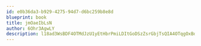 ```yaml
---
id: e0b36da3-b929-4275-94d7-d6bc259b8e8d
blueprint: book
title: jmOaeIbLsN
author: 6Ohr3AgwLY
description: l18ad3WsBDF4OTMdJzU1yEtHbrPmiLDItGoDSzZsrGbjTsQIA4OTqgOxBdunO8fuaJdVtIubzqZ9mYgF7dBl4ThrKOEByjVv3PRZ
---
```


